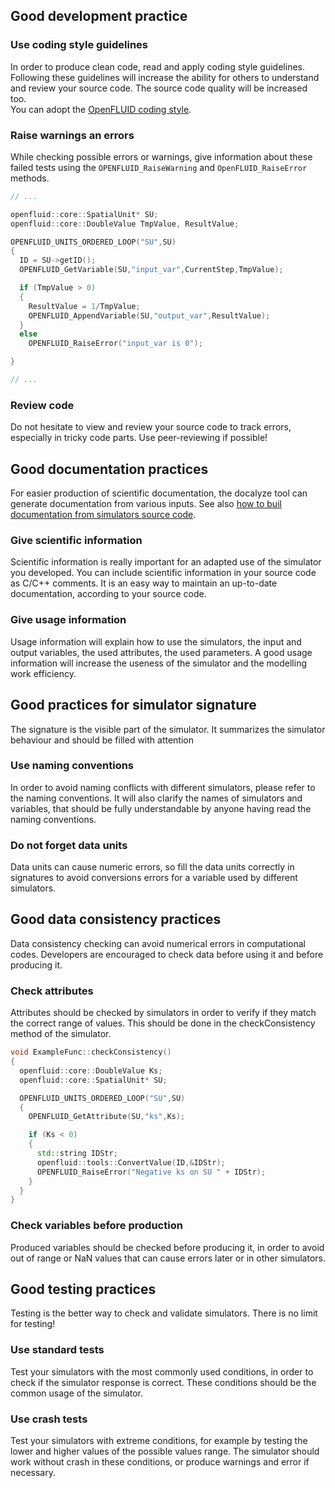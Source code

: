 
## Good development practice

### Use coding style guidelines

In order to produce clean code, read and apply coding style guidelines. Following these guidelines will increase the ability for others to understand and review your source code. The source code quality will be increased too.  
You can adopt the [OpenFLUID coding style](../scidev/codestyle.md).


### Raise warnings an errors

While checking possible errors or warnings, give information about these failed tests using the `OPENFLUID_RaiseWarning` and `OpenFLUID_RaiseError` methods.

```cpp
// ...

openfluid::core::SpatialUnit* SU;
openfluid::core::DoubleValue TmpValue, ResultValue;

OPENFLUID_UNITS_ORDERED_LOOP("SU",SU)
{  
  ID = SU->getID();
  OPENFLUID_GetVariable(SU,"input_var",CurrentStep,TmpValue);

  if (TmpValue > 0)
  {
    ResultValue = 1/TmpValue;
    OPENFLUID_AppendVariable(SU,"output_var",ResultValue);
  }
  else
    OPENFLUID_RaiseError("input_var is 0");

}

// ...
```

### Review code

Do not hesitate to view and review your source code to track errors, especially in tricky code parts. Use peer-reviewing if possible!

## Good documentation practices

For easier production of scientific documentation, the docalyze tool can generate documentation from various inputs. See also [how to buil documentation from simulators source code](https://www.openfluid-project.org/resources/docs/manuals/en/openfluid/2.2.0-beta5/main/html/dev_sim2doc.html).

### Give scientific information

Scientific information is really important for an adapted use of the simulator you developed. You can include scientific information in your source code as C/C++ comments. It is an easy way to maintain an up-to-date documentation, according to your source code.

### Give usage information

Usage information will explain how to use the simulators, the input and output variables, the used attributes, the used parameters. A good usage information will increase the useness of the simulator and the modelling work efficiency.

## Good practices for simulator signature

The signature is the visible part of the simulator. It summarizes the simulator behaviour and should be filled with attention

### Use naming conventions

In order to avoid naming conflicts with different simulators, please refer to the naming conventions. It will also clarify the names of simulators and variables, that should be fully understandable by anyone having read the naming conventions.

### Do not forget data units

Data units can cause numeric errors, so fill the data units correctly in signatures to avoid conversions errors for a variable used by different simulators.

## Good data consistency practices

Data consistency checking can avoid numerical errors in computational codes. Developers are encouraged to check data before using it and before producing it.

### Check attributes

Attributes should be checked by simulators in order to verify if they match the correct range of values. This should be done in the checkConsistency method of the simulator.

```cpp
void ExampleFunc::checkConsistency()
{
  openfluid::core::DoubleValue Ks;
  openfluid::core::SpatialUnit* SU;

  OPENFLUID_UNITS_ORDERED_LOOP("SU",SU)
  {
    OPENFLUID_GetAttribute(SU,"ks",Ks);

    if (Ks < 0)
    {
      std::string IDStr;
      openfluid::tools::ConvertValue(ID,&IDStr);
      OPENFLUID_RaiseError("Negative ks on SU " + IDStr);
    }
  }
}
```

### Check variables before production

Produced variables should be checked before producing it, in order to avoid out of range or NaN values that can cause errors later or in other simulators.

## Good testing practices

Testing is the better way to check and validate simulators. There is no limit for testing!

### Use standard tests

Test your simulators with the most commonly used conditions, in order to check if the simulator response is correct. These conditions should be the common usage of the simulator.

### Use crash tests

Test your simulators with extreme conditions, for example by testing the lower and higher values of the possible values range. The simulator should work without crash in these conditions, or produce warnings and error if necessary.
